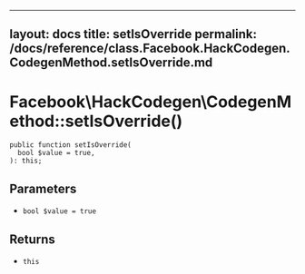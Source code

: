 
***

layout: docs
title: setIsOverride
permalink: /docs/reference/class.Facebook.HackCodegen.CodegenMethod.setIsOverride.md
---







# Facebook\\HackCodegen\\CodegenMethod::setIsOverride()




``` Hack
public function setIsOverride(
  bool $value = true,
): this;
```




## Parameters




- ` bool $value = true `




## Returns




+ ` this `